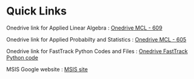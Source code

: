 # Quick Links

Onedrive link for Applied Linear Algebra : 
[Onedrive MCL - 609](https://tinyurl.com/y6ky75hg)

Onedrive link for Applied Probabilty and Statistics : 
[Onedrive MCL - 605](https://tinyurl.com/y5ljdm5j)

Onedrive link for FastTrack Python Codes and Files : 
[Onedrive FastTrack Python code](https://tinyurl.com/yy9vnqew)

MSIS Google website : 
[MSIS site](https://sites.google.com/view/msismahe/home)

<!--
Youtube playlist Applied Linear Algebra : 
[ALA Youtube Playlist](https://www.youtube.com/playlist?list=PL-apQ9gGXkLYdo5CnaaueO5LHFdp3TAXC)

Youtube playlist Applied Probabilty and Statistics : 
[APS Youtube Playlist](https://www.youtube.com/playlist?list=PL-apQ9gGXkLbuu7mycNN2mlCMIJoz7LOA)
-->
